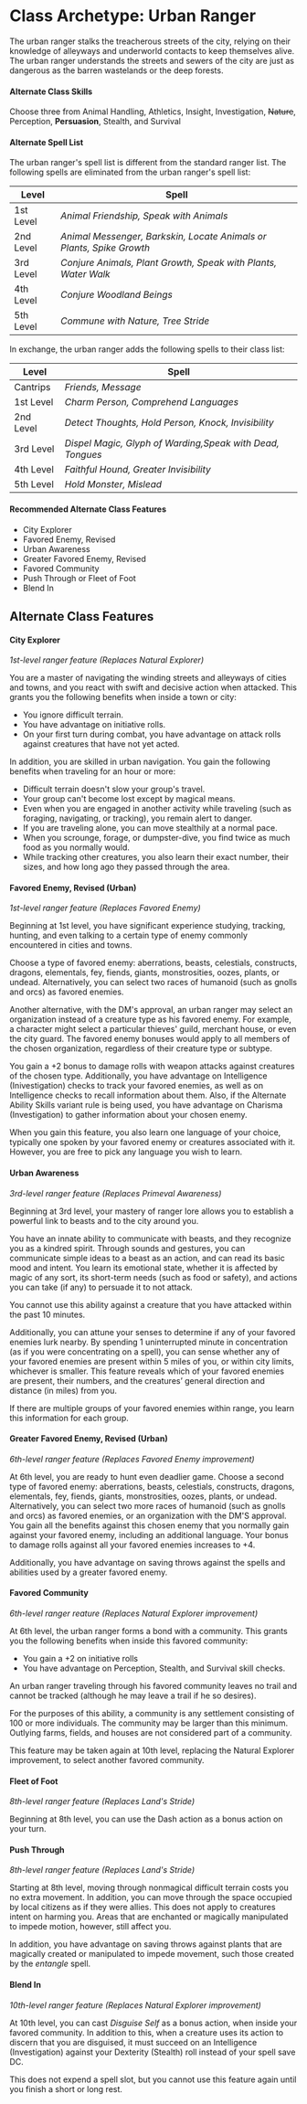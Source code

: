 # Class Archetype: Urban Ranger
The urban ranger stalks the treacherous streets of the city, relying on their knowledge of alleyways and underworld contacts to keep themselves alive. The urban ranger understands the streets and sewers of the city are just as dangerous as the barren wastelands or the deep forests.

#### Alternate Class Skills
Choose three from Animal Handling, Athletics, Insight, Investigation, ~~Nature~~, Perception, **Persuasion**, Stealth, and Survival

#### Alternate Spell List
The urban ranger's spell list is different from the standard ranger list. The following spells are eliminated from the urban ranger's spell list:

| Level  | Spell |
| ------------- | ------------- |
| 1st Level  | *Animal Friendship, Speak with Animals* |
| 2nd Level | *Animal Messenger, Barkskin, Locate Animals or Plants, Spike Growth* |
| 3rd Level | *Conjure Animals, Plant Growth, Speak with Plants, Water Walk* |
| 4th Level | *Conjure Woodland Beings* |
| 5th Level | *Commune with Nature, Tree Stride* |

In exchange, the urban ranger adds the following spells to their class list:

| Level  | Spell |
| ------------- | ------------- |
| Cantrips  | *Friends, Message* |
| 1st Level | *Charm Person, Comprehend Languages* |
| 2nd Level | *Detect Thoughts, Hold Person, Knock, Invisibility* |
| 3rd Level | *Dispel Magic, Glyph of Warding,Speak with Dead, Tongues* |
| 4th Level | *Faithful Hound, Greater Invisibility* |
| 5th Level | *Hold Monster, Mislead* |

#### Recommended Alternate Class Features
* City Explorer
* Favored Enemy, Revised
* Urban Awareness
* Greater Favored Enemy, Revised
* Favored Community
* Push Through or Fleet of Foot
* Blend In

## Alternate Class Features
#### City Explorer
*1st-level ranger feature (Replaces Natural Explorer)*

You are a master of navigating the winding streets and alleyways of cities and towns, and you react with swift and decisive action when attacked. This grants you the following benefits when inside a town or city:
* You ignore difficult terrain.
* You have advantage on initiative rolls.
* On your first turn during combat, you have advantage on attack rolls against creatures that have not yet acted.

In addition, you are skilled in urban navigation.  You gain the following benefits when traveling for an hour or more:
* Difficult terrain doesn't slow your group's travel.
* Your group can't become lost except by magical means.
* Even when you are engaged in another activity while traveling (such as foraging, navigating, or tracking), you remain alert to danger.
* If you are traveling alone, you can move stealthily at a normal pace.
* When you scrounge, forage, or dumpster-dive, you find twice as much food as you normally would.
* While tracking other creatures, you also learn their exact number, their sizes, and how long ago they passed through the area.

#### Favored Enemy, Revised (Urban)
*1st-level ranger feature (Replaces Favored Enemy)*

Beginning at 1st level, you have significant experience studying, tracking, hunting, and even
talking to a certain type of enemy commonly encountered in cities and towns.

Choose a type of favored enemy: aberrations, beasts, celestials, constructs, dragons, elementals, fey, fiends, giants, monstrosities, oozes, plants, or undead. Alternatively, you can select two races of humanoid (such as gnolls and orcs) as favored enemies.

Another alternative, with the DM's approval, an urban ranger may select an organization instead of a creature type as his favored enemy. For example, a character might select a particular thieves' guild, merchant house, or even the city guard. The favored enemy bonuses would apply to all members of the chosen organization, regardless of their creature type or subtype.

You gain a +2 bonus to damage rolls with weapon attacks against creatures of the chosen type. Additionally, you have advantage on Intelligence (Inivestigation) checks to track your favored enemies, as well as on Intelligence checks to recall information about them. Also, if the  Alternate Ability Skills variant rule is being used, you have advantage on Charisma (Investigation) to gather information about your chosen enemy.

When you gain this feature, you also learn one language of your choice, typically one spoken by your favored enemy or creatures associated with it. However, you are free to pick any language you wish to learn.

#### Urban Awareness
*3rd-level ranger feature (Replaces Primeval Awareness)*

Beginning at 3rd level, your mastery of ranger lore allows you to establish a powerful link to beasts and to the city around you.

You have an innate ability to communicate with beasts, and they recognize you as a kindred spirit. Through sounds and gestures, you can communicate simple ideas to a beast as an action, and can read its basic mood and intent. You learn its emotional state, whether it is affected by magic of any sort, its short-term needs (such as food or safety), and actions you can take (if any) to persuade it to not attack.

You cannot use this ability against a creature that you have attacked within the past 10 minutes.

Additionally, you can attune your senses to determine if any of your favored enemies lurk nearby. By spending 1 uninterrupted minute in concentration (as if you were concentrating on a spell), you can sense whether any of your favored enemies are present within 5 miles of you, or within city limits, whichever is smaller. This feature reveals which of your favored enemies are present, their numbers, and the creatures’ general direction and distance (in miles) from you.

If there are multiple groups of your favored enemies within range, you learn this information for each group.

#### Greater Favored Enemy, Revised (Urban)
*6th-level ranger feature (Replaces Favored Enemy improvement)*

At 6th level, you are ready to hunt even deadlier game. Choose a second type of favored enemy: aberrations, beasts, celestials, constructs, dragons, elementals, fey, fiends, giants, monstrosities, oozes, plants, or undead. Alternatively, you can select two more races of humanoid (such as gnolls and orcs) as favored enemies, or an organization with the DM'S approval. You gain all the benefits against this chosen enemy that you normally gain against your favored enemy, including an additional language. Your bonus to damage rolls against all your favored enemies increases to +4.

Additionally, you have advantage on saving throws against the spells and abilities used by a greater favored enemy.

#### Favored Community
*6th-level ranger reature (Replaces Natural Explorer improvement)*

At 6th level, the urban ranger forms a bond with a community. This grants you the following benefits when inside this favored community:
* You gain a +2 on initiative rolls
* You have advantage on Perception, Stealth, and Survival skill checks.

An urban ranger traveling through his favored community leaves no trail and cannot be tracked (although he may leave a trail if he so desires).

For the purposes of this ability, a community is any settlement consisting of 100 or more individuals. The community may be larger than this minimum. Outlying farms, fields, and houses are not considered part of a community.

This feature may be taken again at 10th level, replacing the Natural Explorer improvement, to select another favored community.

#### Fleet of Foot
*8th-level ranger feature (Replaces Land's Stride)*

Beginning at 8th level, you can use the Dash action as a bonus action on your turn.

#### Push Through
*8th-level ranger feature (Replaces Land's Stride)*

Starting at 8th level, moving through nonmagical difficult terrain costs you no extra movement. In addition, you can move through the space occupied by local citizens as if they were allies. This does not apply to creatures intent on harming you. Areas that are enchanted or magically manipulated to impede motion, however, still affect you.

In addition, you have advantage on saving throws against plants that are magically created or manipulated to impede movement, such those created by the *entangle* spell.

#### Blend In
*10th-level ranger feature (Replaces Natural Explorer improvement)*

At 10th level, you can cast *Disguise Self* as a bonus action, when inside your favored community.  In addition to this, when a creature uses its action to discern that you are disguised, it must succeed on an Intelligence (Investigation) against your Dexterity (Stealth) roll instead of your spell save DC.

This does not expend a spell slot, but you cannot use this feature again until you finish a short or long rest.